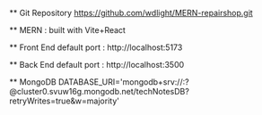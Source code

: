 
** Git Repository
https://github.com/wdlight/MERN-repairshop.git

** MERN : built with Vite+React

** Front End default port : 
  http://localhost:5173

** Back End default port : 
  http://localhost:3500


** MongoDB
DATABASE_URI='mongodb+srv://<id>:<password>?@cluster0.svuw16g.mongodb.net/techNotesDB?retryWrites=true&w=majority'